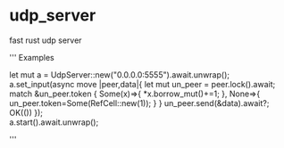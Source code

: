 # udp_server
fast rust udp server


''' Examples

  let mut a = UdpServer::new("0.0.0.0:5555").await.unwrap();
  a.set_input(async move |peer,data|{
        let mut un_peer = peer.lock().await;
        match &un_peer.token {
            Some(x)=>{
                *x.borrow_mut()+=1;
                },
            None=>{
                un_peer.token=Some(RefCell::new(1));
            }
        }
        un_peer.send(&data).await?;
        OK(())
    });    
  a.start().await.unwrap();
  
'''
